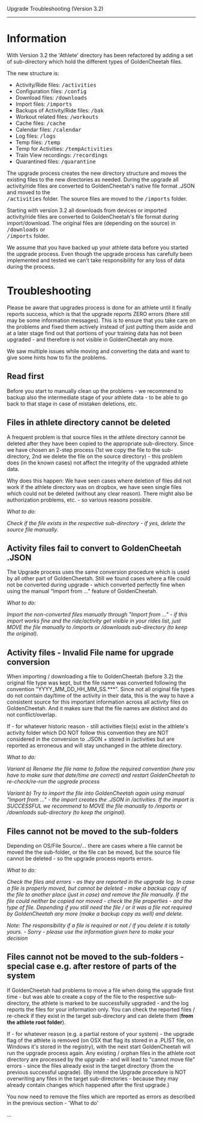 Upgrade Troubleshooting (Version 3.2)
***

# Information

With Version 3.2 the 'Athlete' directory has been refactored by adding a set of sub-directory which hold the different types of GoldenCheetah files. 

The new structure is:
- Activity/Ride files: <samp>/activities</samp>
- Configuration files: <samp>/config</samp>
- Download files: <samp>/downloads</samp>
- Import files: <samp>/imports</samp>
- Backups of Activity/Ride files: <samp>/bak</samp>
- Workout related files: <samp>/workouts</samp>
- Cache files: <samp>/cache</samp>
- Calendar files: <samp>/calendar</samp>
- Log files: <samp>/logs</samp>
- Temp files: <samp>/temp</samp>
- Temp for Activities: <samp>/tempActivities</samp>
- Train View recordings: <samp>/recordings</samp>
- Quarantined files: <samp>/quarantine</samp><br>

The upgrade process creates the new directory structure and moves the existing files to the new directories as needed. During the upgrade all activity/ride files are converted to GoldenCheetah's native file format .JSON and moved to the <br><samp>/activities</samp> folder. The source files are moved to the <samp>/imports</samp> folder.

Starting with version 3.2 all downloads from devices or imported activity/ride files are converted to GoldenCheetah's file format during import/download. The original files are (depending on the source)                     in <samp>/downloads</samp> or <br><samp>/imports</samp> folder.

We assume that you have backed up your athlete data before you started the upgrade process. Even though the upgrade process has carefully been implemented and tested we can't take responsibility for any loss of data during the process. 

# Troubleshooting

Please be aware that upgrades process is done for an athlete until it finally reports success, which is that the upgrade reports ZERO errors (there still may be some information messages). This is to ensure that you take care on the problems and fixed them actively instead of just putting them aside and at a later stage find out that portions of your training data has not been upgraded - and therefore is not visible in GoldenCheetah any more.

We saw multiple issues while moving and converting the data and want to give some hints how to fix the problems.

## Read first

Before you start to manually clean up the problems - we recommend to backup also the intermediate stage of your athlete data - to be able to go back to that stage in case of mistaken deletions, etc.

## Files in athlete directory cannot be deleted

A frequent problem is that source files in the athlete directory cannot be deleted after they have been copied to the appropriate sub-directory. Since we have chosen an 2-step process (1st we copy the file to the sub-directory, 2nd we delete the file on the source directory) - this problem does (in the known cases) not affect the integrity of the upgraded athlete data. 

Why does this happen: We have seen cases where deletion of files did not work if the athlete directory was on dropbox, we have seen single files which could not be deleted (without any clear reason). There might also be authorization problems, etc. - so various reasons possible.

_What to do:_

_Check if the file exists in the respective sub-directory - if yes, delete the source file manually._

## Activity files fail to convert to GoldenCheetah .JSON

The Upgrade process uses the same conversion procedure which is used by all other part of GoldenCheetah. Still we found cases where a file could not be converted during upgrade - which converted perfectly fine when using the manual "Import from ..." feature of GoldenCheetah.

_What to do:_

_Import the non-converted files manually through "Import from ..." - if this import works fine and the ride/activity get visible in your rides list, just MOVE the file manually to /imports or /downloads sub-directory (to keep the original)._

## Activity files - Invalid File name for upgrade conversion

When importing / downloading a file to GoldenCheetah (before 3.2) the original file type was kept, but the file name was converted following the convention "YYYY_MM_DD_HH_MM_SS.***". Since not all original file types do not contain day/time of the activity in their data, this is the way to have a consistent source for this important information across all activity files on GoldenCheetah. And it makes sure that the file names are distinct and do not conflict/overlap.

If - for whatever historic reason - still activities file(s) exist in the athlete's activity folder which DO NOT follow this convention they are NOT considered in the conversion to .JSON + stored in /activities but are reported as erroneous and will stay unchanged in the athlete directory.

_What to do:_

_Variant a) Rename the file name to follow the required convention (here you have to make sure that date/time are correct) and restart GoldenCheetah to re-check/re-run the upgrade process_

_Variant b) Try to import the file into GoldenCheetah again using manual "Import from ..." - the import creates the .JSON in /activities. If the import is SUCCESSFUL we recommend to MOVE the file manually to /imports or /downloads sub-directory (to keep the original)._

## Files cannot not be moved to the sub-folders

Depending on OS/File Source/... there are cases where a file cannot be moved the the sub-folder, or the file can be moved, but the source file cannot be deleted - so the upgrade process reports errors.

_What to do:_

_Check the files and errors - as they are reported in the upgrade log. In case a file is properly moved, but cannot be deleted - make a backup copy of the file to another place (just in case) and remove the file manually. If the file could neither be copied nor moved - check the file properties - and the type of file. Depending if you still need the file / or it was a file not required by GoldenCheetah any more (make a backup copy as well) and delete._

_Note: The responsibility if a file is required or not / if you delete it is totally yours. - Sorry - please use the information given here to make your decision_

## Files cannot not be moved to the sub-folders - special case e.g. after restore of parts of the system

If GoldenCheetah had problems to move a file when doing the upgrade first time - but was able to create a copy of the file to the respective sub-directory, the athlete is marked to be successfully upgraded - and the log reports the files for your information only. You can check the reported files / re-check if they exist in the target sub-directory and can delete them (**from the athlete root folder**).

If - for whatever reason (e.g. a partial restore of your system) - the upgrade flag of the athlete is removed (on OSX that flag its stored in a .PLIST file, on Windows it's stored in the registry), with the next start GoldenCheetah will run the upgrade process again. Any existing / orphan files in the athlete root directory are processed by the upgrade - and will lead to "cannot move file" errors - since the files already exist in the target directory (from the previous successful upgrade). (By intend the Upgrade procedure is NOT overwriting any files in the target sub-directories - because they may already contain changes which happened after the first upgrade.)

You now need to remove the files which are reported as errors as described in the previous section - 'What to do'

...